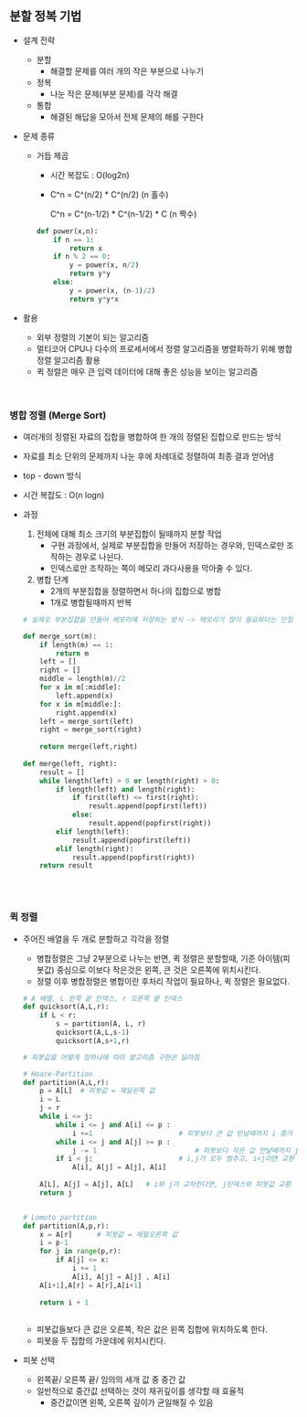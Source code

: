 ## 분할 정복 기법

- 설계 전략

  - 분할 
    - 해결할 문제를 여러 개의 작은 부분으로 나누기
  - 정복
    - 나눈 작은 문제(부분 문제)를 각각 해결
  - 통합
    - 해결된 해답을 모아서 전체 문제의 해를 구한다  

- 문제 종류   

  - 거듭 제곱 

    - 시간 복잡도 : O(log2n)

    - C^n = C^(n/2) * C^(n/2)    (n 홀수)

      C^n = C^(n-1/2) * C^(n-1/2) * C    (n 짝수)

    ```python
    def power(x,n):
        if n == 1:
            return x
        if n % 2 == 0:
            y = power(x, n/2)
            return y*y
        else:
            y = power(x, (n-1)/2)
            return y*y*x
    ```

- 활용

  - 외부 정렬의 기본이 되는 알고리즘
  - 멀티코어 CPU나 다수의 프로세서에서 정렬 알고리즘을 병렬화하기 위해 병합 정렬 알고리즘 활용
  - 퀵 정렬은 매우 큰 입력 데이터에 대해 좋은 성능을 보이는 알고리즘   

</br>    

### 병합 정렬 (Merge Sort)

- 여러개의 정렬된 자료의 집합을 병합하여 한 개의 정렬된 집합으로 만드는 방식   

- 자료를 최소 단위의 문제까지 나눈 후에 차례대로 정렬하여 최종 결과 얻어냄    

- top - down 방식

- 시간 복잡도 : O(n logn)   

- 과정

  1. 전체에 대해 최소 크기의 부분집합이 될때까지 분할 작업    
     - 구현 과정에서, 실제로 부분집합을 만들어 저장하는 경우와, 인덱스로만 조작하는 경우로 나뉜다.
     - 인덱스로만 조작하는 쪽이 메모리 과다사용을 막아줄 수 있다.    
  2. 병합 단계 
     - 2개의 부분집합을 정렬하면서 하나의 집합으로 병합  
     - 1개로 병합될때까지 반복   

  ```python
  # 실제로 부분집합을 만들어 메모리에 저장하는 방식 -> 메모리가 많이 필요하다는 단점 존재
  
  def merge_sort(m):
      if length(m) == 1:
          return m
      left = []
      right = []
      middle = length(m)//2
      for x in m[:middle]:
          left.append(x)
      for x in m[middle:]:
          right.append(x)
      left = merge_sort(left)
      right = merge_sort(right)
      
      return merge(left,right)
      
  def merge(left, right):
      result = []
      while length(left) > 0 or length(right) > 0:
          if length(left) and length(right):
              if first(left) <= first(right):
                  result.append(popfirst(left))
              else:
                  result.append(popfirst(right))
          elif length(left):
              result.append(popfirst(left))
          elif length(right):
              result.append(popfirst(right))
      return result
                  
  ```

</br>   

### 퀵 정렬   

- 주어진 배열을 두 개로 분할하고 각각을 정렬   

  - 병합정렬은 그냥 2부분으로 나누는 반면, 퀵 정렬은 분할할때, 기준 아이템(피봇값) 중심으로 이보다 작은것은 왼쪽, 큰 것은 오른쪽에 위치시킨다.   
  - 정렬 이후 병합정렬은 병합이란 후처리 작업이 필요하나, 퀵 정렬은 필요없다.   

  ```python
  # A 배열, L 왼쪽 끝 인덱스, r 오른쪽 끝 인덱스
  def quicksort(A,L,r):
      if L < r:
          s = partition(A, L, r)
          quicksort(A,L,s-1)
          quicksort(A,s+1,r)
  
  # 피봇값을 어떻게 정하냐에 따라 알고리즘 구현은 달라짐   
  
  # Hoare-Partition
  def partition(A,L,r):
      p = A[L]	# 피봇값 = 제일왼쪽 값
      i = L
      j = r
      while i <= j:
          while i <= j and A[i] <= p :
              i +=1						# 피봇보다 큰 값 만날때까지 i 증가
          while i <= j and A[j] >= p :
              j -= 1						# 피봇보다 작은 값 만날때까지 j 감소
          if i < j:						# i,j가 모두 멈추고, i<j라면 교환 
              A[i], A[j] = A[j], A[i]
              
      A[L], A[j] = A[j], A[L]  	# i와 j가 교차한다면, j인덱스와 피봇값 교환
      return j  
  
  
  # Lomuto partition 
  def partition(A,p,r):
      x = A[r]		# 피봇값 = 제일오른쪽 값
      i = p-1
      for j in range(p,r):
          if A[j] <= x:
              i += 1
              A[i], A[j] = A[j] , A[i]
      A[i+1],A[r] = A[r],A[i+1]
      
      return i + 1
      
  ```

  - 피봇값들보다 큰 값은 오른쪽, 작은 값은 왼쪽 집합에 위치하도록 한다.
  - 피봇을 두 집합의 가운데에 위치시킨다.    

- 피봇 선택   

  - 왼쪽끝/ 오른쪽 끝/ 임의의 세개 값 중 중간 값    
  - 일반적으로 중간값 선택하는 것이 재귀깊이를 생각할 때 효율적    
    - 중간값이면 왼쪽, 오른쪽 깊이가 균일해질 수 있음       

